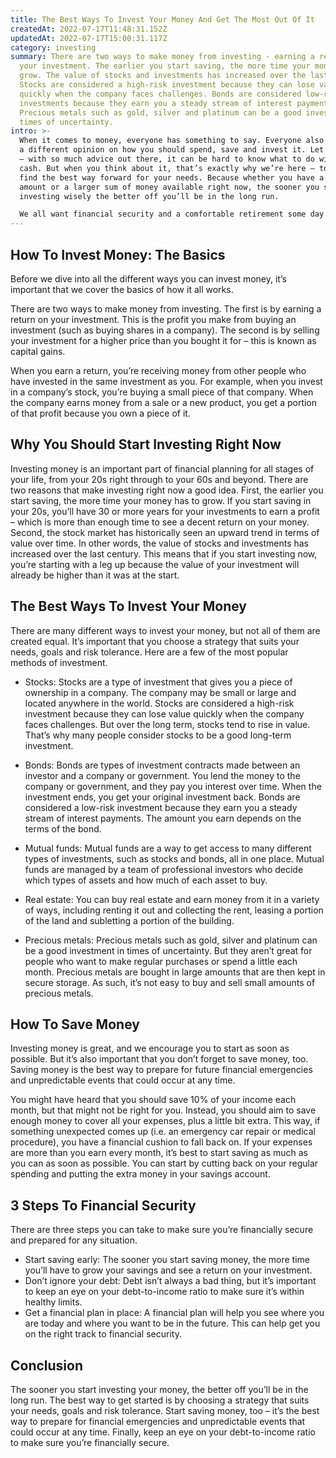 ```yaml
---
title: The Best Ways To Invest Your Money And Get The Most Out Of It
createdAt: 2022-07-17T11:48:31.152Z
updatedAt: 2022-07-17T15:00:31.117Z
category: investing
summary: There are two ways to make money from investing - earning a return on
  your investment. The earlier you start saving, the more time your money has to
  grow. The value of stocks and investments has increased over the last century.
  Stocks are considered a high-risk investment because they can lose value
  quickly when the company faces challenges. Bonds are considered low-risk
  investments because they earn you a steady stream of interest payments.
  Precious metals such as gold, silver and platinum can be a good investment in
  times of uncertainty.
intro: >-
  When it comes to money, everyone has something to say. Everyone also has
  a different opinion on how you should spend, save and invest it. Let’s face it
  – with so much advice out there, it can be hard to know what to do with your
  cash. But when you think about it, that’s exactly why we’re here – to help you
  find the best way forward for your needs. Because whether you have a small
  amount or a larger sum of money available right now, the sooner you start
  investing wisely the better off you’ll be in the long run. 

  We all want financial security and a comfortable retirement some day — but not many people are willing to put in the time and effort required to get there. That’s why we’ve got all the information you need right here so that you can start making smart decisions today and build a better financial future tomorrow.
---
```


## How To Invest Money: The Basics

Before we dive into all the different ways you can invest money, it’s important that we cover the basics of how it all works.

There are two ways to make money from investing. The first is by earning a return on your investment. This is the profit you make from buying an investment (such as buying shares in a company). The second is by selling your investment for a higher price than you bought it for – this is known as capital gains.

When you earn a return, you’re receiving money from other people who have invested in the same investment as you. For example, when you invest in a company’s stock, you’re buying a small piece of that company. When the company earns money from a sale or a new product, you get a portion of that profit because you own a piece of it.

## Why You Should Start Investing Right Now

Investing money is an important part of financial planning for all stages of your life, from your 20s right through to your 60s and beyond. There are two reasons that make investing right now a good idea. First, the earlier you start saving, the more time your money has to grow. If you start saving in your 20s, you’ll have 30 or more years for your investments to earn a profit – which is more than enough time to see a decent return on your money. Second, the stock market has historically seen an upward trend in terms of value over time. In other words, the value of stocks and investments has increased over the last century. This means that if you start investing now, you’re starting with a leg up because the value of your investment will already be higher than it was at the start.

## The Best Ways To Invest Your Money

There are many different ways to invest your money, but not all of them are created equal. It’s important that you choose a strategy that suits your needs, goals and risk tolerance. Here are a few of the most popular methods of investment.

- Stocks: Stocks are a type of investment that gives you a piece of ownership in a company. The company may be small or large and located anywhere in the world. Stocks are considered a high-risk investment because they can lose value quickly when the company faces challenges. But over the long term, stocks tend to rise in value. That’s why many people consider stocks to be a good long-term investment.

- Bonds: Bonds are types of investment contracts made between an investor and a company or government. You lend the money to the company or government, and they pay you interest over time. When the investment ends, you get your original investment back. Bonds are considered a low-risk investment because they earn you a steady stream of interest payments. The amount you earn depends on the terms of the bond.

- Mutual funds: Mutual funds are a way to get access to many different types of investments, such as stocks and bonds, all in one place. Mutual funds are managed by a team of professional investors who decide which types of assets and how much of each asset to buy.

- Real estate: You can buy real estate and earn money from it in a variety of ways, including renting it out and collecting the rent, leasing a portion of the land and subletting a portion of the building.

- Precious metals: Precious metals such as gold, silver and platinum can be a good investment in times of uncertainty. But they aren’t great for people who want to make regular purchases or spend a little each month. Precious metals are bought in large amounts that are then kept in secure storage. As such, it’s not easy to buy and sell small amounts of precious metals.

## How To Save Money

Investing money is great, and we encourage you to start as soon as possible. But it’s also important that you don’t forget to save money, too. Saving money is the best way to prepare for future financial emergencies and unpredictable events that could occur at any time.

You might have heard that you should save 10% of your income each month, but that might not be right for you. Instead, you should aim to save enough money to cover all your expenses, plus a little bit extra. This way, if something unexpected comes up (i.e. an emergency car repair or medical procedure), you have a financial cushion to fall back on. If your expenses are more than you earn every month, it’s best to start saving as much as you can as soon as possible. You can start by cutting back on your regular spending and putting the extra money in your savings account.

## 3 Steps To Financial Security

There are three steps you can take to make sure you’re financially secure and prepared for any situation.

- Start saving early: The sooner you start saving money, the more time you’ll have to grow your savings and see a return on your investment.
- Don’t ignore your debt: Debt isn’t always a bad thing, but it’s important to keep an eye on your debt-to-income ratio to make sure it’s within healthy limits.
- Get a financial plan in place: A financial plan will help you see where you are today and where you want to be in the future. This can help get you on the right track to financial security.

## Conclusion

The sooner you start investing your money, the better off you’ll be in the long run. The best way to get started is by choosing a strategy that suits your needs, goals and risk tolerance. Start saving money, too – it’s the best way to prepare for financial emergencies and unpredictable events that could occur at any time. Finally, keep an eye on your debt-to-income ratio to make sure you’re financially secure.
